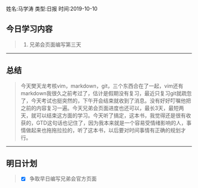 姓名:马学涛
类型:日报
时间:2019-10-10

## 今日学习内容 ##
>1. 兄弟会页面编写第三天
* * *
## 总结 ##
>今天樊天龙考核vim，markdown，git，三个东西合在了一起，vim还有markdown我很久之前考过了，估计是假期没有复习，最近只复习git就疏忽了，今天考试也挺突然的，下午开会结束就收到了消息。没有好好叮嘱他把之前的内容复习一遍。今天兄弟会页面进度也还可以，最长3天，最短两天，就可以结束这方面的学习。今天听了搞定，这本书，我觉得还是很有收获的，GTD这句话也记住了，因为我本来就是一个容易受情绪影响的人，事情做起来也拖拖拉拉的，听了这本书，以后要对时间事情有正确的规划才行。
* * *
## 明日计划 ##
> - [x] 争取早日编写兄弟会官方页面
